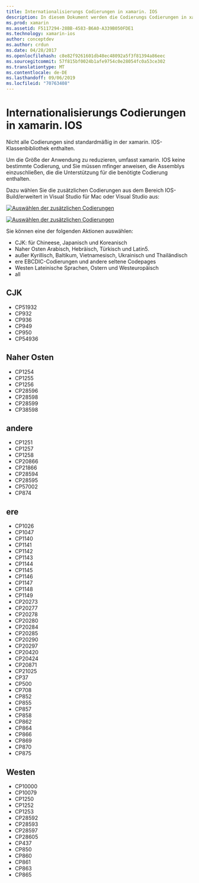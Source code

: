 ```yaml
---
title: Internationalisierungs Codierungen in xamarin. IOS
description: In diesem Dokument werden die Codierungs Codierungen in xamarin. IOS beschrieben, und es werden die verfügbaren Codierungen erläutert und erläutert, wie Sie einer app hinzugefügt werden
ms.prod: xamarin
ms.assetid: F5117294-28BB-4583-B6A0-A339B050FDE1
ms.technology: xamarin-ios
author: conceptdev
ms.author: crdun
ms.date: 04/28/2017
ms.openlocfilehash: c8e82f9261601db48ec48092a5f3f81394a86eec
ms.sourcegitcommit: 57f815bf0024b1afe9754c0e28054fc0a53ce302
ms.translationtype: MT
ms.contentlocale: de-DE
ms.lasthandoff: 09/06/2019
ms.locfileid: "70763408"
---
```

# <a name="internationalization-encodings-in-xamarinios"></a>Internationalisierungs Codierungen in xamarin. IOS

Nicht alle Codierungen sind standardmäßig in der xamarin. IOS-Klassenbibliothek enthalten.

Um die Größe der Anwendung zu reduzieren, umfasst xamarin. IOS keine bestimmte Codierung, und Sie müssen mfinger anweisen, die Assemblys einzuschließen, die die Unterstützung für die benötigte Codierung enthalten.

Dazu wählen Sie die zusätzlichen Codierungen aus dem Bereich IOS-Build/erweitert in Visual Studio für Mac oder Visual Studio aus:

 [![](encodings-images/00.png "Auswählen der zusätzlichen Codierungen")](encodings-images/00.png#lightbox)

 [![](encodings-images/00a.png "Auswählen der zusätzlichen Codierungen")](encodings-images/00a.png#lightbox)

Sie können eine der folgenden Aktionen auswählen:

- CJK: für Chineese, Japanisch und Koreanisch
- Naher Osten Arabisch, Hebräisch, Türkisch und Latin5.
- außer Kyrillisch, Baltikum, Vietnamesisch, Ukrainisch und Thailändisch
- ere EBCDIC-Codierungen und andere seltene Codepages
- Westen Lateinische Sprachen, Ostern und Westeuropäisch
- all

 <a name="cjk" />

## <a name="cjk"></a>CJK

- CP51932
- CP932
- CP936
- CP949
- CP950
- CP54936

 <a name="mideast" />

## <a name="mideast"></a>Naher Osten

- CP1254
- CP1255
- CP1256
- CP28596
- CP28598
- CP28599
- CP38598

 <a name="other" />

## <a name="other"></a>andere

- CP1251
- CP1257
- CP1258
- CP20866
- CP21866
- CP28594
- CP28595
- CP57002
- CP874

 <a name="rare" />

## <a name="rare"></a>ere

- CP1026
- CP1047
- CP1140
- CP1141
- CP1142
- CP1143
- CP1144
- CP1145
- CP1146
- CP1147
- CP1148
- CP1149
- CP20273
- CP20277
- CP20278
- CP20280
- CP20284
- CP20285
- CP20290
- CP20297
- CP20420
- CP20424
- CP20871
- CP21025
- CP37
- CP500
- CP708
- CP852
- CP855
- CP857
- CP858
- CP862
- CP864
- CP866
- CP869
- CP870
- CP875

 <a name="west" />

## <a name="west"></a>Westen

- CP10000
- CP10079
- CP1250
- CP1252
- CP1253
- CP28592
- CP28593
- CP28597
- CP28605
- CP437
- CP850
- CP860
- CP861
- CP863
- CP865
